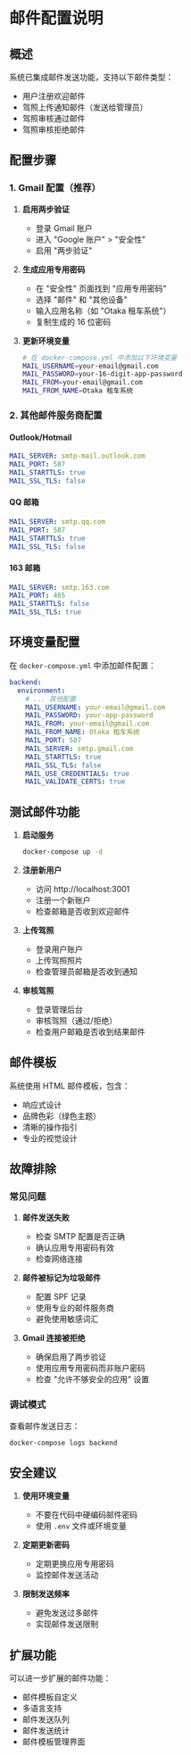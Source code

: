 # 邮件配置说明

## 概述

系统已集成邮件发送功能，支持以下邮件类型：
- 用户注册欢迎邮件
- 驾照上传通知邮件（发送给管理员）
- 驾照审核通过邮件
- 驾照审核拒绝邮件

## 配置步骤

### 1. Gmail 配置（推荐）

1. **启用两步验证**
   - 登录 Gmail 账户
   - 进入 "Google 账户" > "安全性"
   - 启用 "两步验证"

2. **生成应用专用密码**
   - 在 "安全性" 页面找到 "应用专用密码"
   - 选择 "邮件" 和 "其他设备"
   - 输入应用名称（如 "Otaka 租车系统"）
   - 复制生成的 16 位密码

3. **更新环境变量**
   ```bash
   # 在 docker-compose.yml 中添加以下环境变量
   MAIL_USERNAME=your-email@gmail.com
   MAIL_PASSWORD=your-16-digit-app-password
   MAIL_FROM=your-email@gmail.com
   MAIL_FROM_NAME=Otaka 租车系统
   ```

### 2. 其他邮件服务商配置

#### Outlook/Hotmail
```yaml
MAIL_SERVER: smtp-mail.outlook.com
MAIL_PORT: 587
MAIL_STARTTLS: true
MAIL_SSL_TLS: false
```

#### QQ 邮箱
```yaml
MAIL_SERVER: smtp.qq.com
MAIL_PORT: 587
MAIL_STARTTLS: true
MAIL_SSL_TLS: false
```

#### 163 邮箱
```yaml
MAIL_SERVER: smtp.163.com
MAIL_PORT: 465
MAIL_STARTTLS: false
MAIL_SSL_TLS: true
```

## 环境变量配置

在 `docker-compose.yml` 中添加邮件配置：

```yaml
backend:
  environment:
    # ... 其他配置
    MAIL_USERNAME: your-email@gmail.com
    MAIL_PASSWORD: your-app-password
    MAIL_FROM: your-email@gmail.com
    MAIL_FROM_NAME: Otaka 租车系统
    MAIL_PORT: 587
    MAIL_SERVER: smtp.gmail.com
    MAIL_STARTTLS: true
    MAIL_SSL_TLS: false
    MAIL_USE_CREDENTIALS: true
    MAIL_VALIDATE_CERTS: true
```

## 测试邮件功能

1. **启动服务**
   ```bash
   docker-compose up -d
   ```

2. **注册新用户**
   - 访问 http://localhost:3001
   - 注册一个新账户
   - 检查邮箱是否收到欢迎邮件

3. **上传驾照**
   - 登录用户账户
   - 上传驾照照片
   - 检查管理员邮箱是否收到通知

4. **审核驾照**
   - 登录管理后台
   - 审核驾照（通过/拒绝）
   - 检查用户邮箱是否收到结果邮件

## 邮件模板

系统使用 HTML 邮件模板，包含：
- 响应式设计
- 品牌色彩（绿色主题）
- 清晰的操作指引
- 专业的视觉设计

## 故障排除

### 常见问题

1. **邮件发送失败**
   - 检查 SMTP 配置是否正确
   - 确认应用专用密码有效
   - 检查网络连接

2. **邮件被标记为垃圾邮件**
   - 配置 SPF 记录
   - 使用专业的邮件服务商
   - 避免使用敏感词汇

3. **Gmail 连接被拒绝**
   - 确保启用了两步验证
   - 使用应用专用密码而非账户密码
   - 检查 "允许不够安全的应用" 设置

### 调试模式

查看邮件发送日志：
```bash
docker-compose logs backend
```

## 安全建议

1. **使用环境变量**
   - 不要在代码中硬编码邮件密码
   - 使用 `.env` 文件或环境变量

2. **定期更新密码**
   - 定期更换应用专用密码
   - 监控邮件发送活动

3. **限制发送频率**
   - 避免发送过多邮件
   - 实现邮件发送限制

## 扩展功能

可以进一步扩展的邮件功能：
- 邮件模板自定义
- 多语言支持
- 邮件发送队列
- 邮件发送统计
- 邮件模板管理界面
